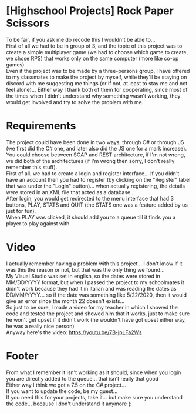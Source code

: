 # [Highschool Projects] Rock Paper Scissors

To be fair, if you ask me do recode this I wouldn't be able to...  
First of all we had to be in group of 3, and the topic of this project was to create a simple multiplayer game (we had to choose which game to create, we chose RPS) that works only on the same computer (more like co-op games).  
Even if the project was to be made by a three-persons group, I have offered to my classmates to make the project by myself, while they'll be staying on discord with me suggesting me things (or if not, at least to stay me and not feel alone)... Either way I thank both of them for cooperating, since most of the times when I didn't understand why something wasn't working, they would get involved and try to solve the problem with me.  

# Requirements

The project could have been done in two ways, through C# or through JS (we first did the C# one, and later also did the JS one for a mark increase).  
You could choose between SOAP and REST architecture, if I'm not wrong, we did both of the architectures (if I'm wrong then sorry, I don't really remember this stuff).  
First of all, we had to create a login and register interface... If you didn't have an account then you had to register (by clicking on the "Register" label that was under the "Login" button)... when actually registering, the details were stored in an XML file that acted as a database...  
After login, you would get redirected to the menu interface that had 3 buttons, PLAY, STATS and QUIT (the STATS one was a feature added by us just for fun).  
When PLAY was clicked, it should add you to a queue till it finds you a player to play against with.

# Video

I actually remember having a problem with this project... I don't know if it was this the reason or not, but that was the only thing we found...  
My Visual Studio was set in english, so the dates were stored in MM/DD/YYYY format, but when I passed the project to my schoolmates it didn't work because they had it in italian and was reading the dates as DD/MM/YYYY... so if the date was something like 5/22/2020, then it would give an error since the month 22 doesn't exists...  
So just to be sure, I made a video for my teacher in which I showed the code and tested the project and showed him that it works, just to make sure he won't get upset if it didn't work (he wouldn't have got upset either way, he was a really nice person)  
Anyway here's the video:
https://youtu.be/7B-jpLFa2Ws
  
# Footer
From what I remember it isn't working as it should, since when you login you are directly added to the queue... that isn't really that good  
Either way I think we got a 7.5 on the C# project...  
If you want to update the code, be my guest...  
If you need this for your projects, take it... but make sure you understand the code... because I don't understand it anymore (:  
